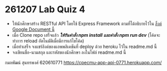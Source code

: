 # 261207 Lab Quiz 4

* ให้นักศึกษาสร้าง RESTful API โดยใช้ Express Framework ตามที่ได้อธิบายไว้ใน [ลิ้งค์ Google Document นี้](https://docs.google.com/document/d/1_U-EvJXLMlaz046yWOIrxLo6EbarQ3VXYiEVRpFRcpo/edit?usp=sharing)
* เมื่อ Clone repo เสร็จแล้ว ***ให้รันคำสั่ง npm install และคำสั่ง npm run dev*** (โค้ดจะทำการ reload อัตโนมัติเมื่อมีการแก้ไขโค้ด)
* เมื่อทำเสร็จ จงแชร์ลิงค์ของแอพพลิเคชันที่ deploy ด้วย heroku ไว้ใน readme.md นี้
* จงเขียนชื่อ-นามสกุล และรหัสของนักศึกษา ลงในไฟล์ readme.md นี้ 

กมลพัฒน์ สุนทรพงศ์ 620610771
https://cpecmu-app-api-0771.herokuapp.com/

